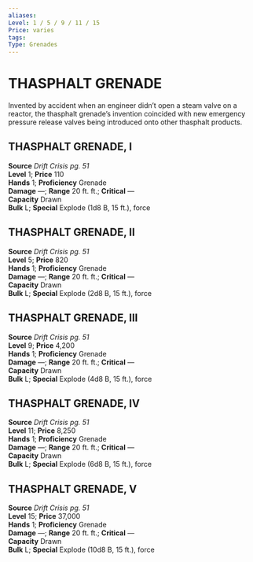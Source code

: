 ```yaml
---
aliases: 
Level: 1 / 5 / 9 / 11 / 15
Price: varies
tags: 
Type: Grenades
---
```

# THASPHALT GRENADE

Invented by accident when an engineer didn’t open a steam valve on a reactor, the thasphalt grenade’s invention coincided with new emergency pressure release valves being introduced onto other thasphalt products.  

## THASPHALT GRENADE, I

**Source** _Drift Crisis pg. 51_  
**Level** 1; **Price** 110  
**Hands** 1; **Proficiency** Grenade  
**Damage** —; **Range** 20 ft. ft.; **Critical** —  
**Capacity** Drawn  
**Bulk** L; **Special** Explode (1d8 B, 15 ft.), force

## THASPHALT GRENADE, II

**Source** _Drift Crisis pg. 51_  
**Level** 5; **Price** 820  
**Hands** 1; **Proficiency** Grenade  
**Damage** —; **Range** 20 ft. ft.; **Critical** —  
**Capacity** Drawn  
**Bulk** L; **Special** Explode (2d8 B, 15 ft.), force

## THASPHALT GRENADE, III

**Source** _Drift Crisis pg. 51_  
**Level** 9; **Price** 4,200  
**Hands** 1; **Proficiency** Grenade  
**Damage** —; **Range** 20 ft. ft.; **Critical** —  
**Capacity** Drawn  
**Bulk** L; **Special** Explode (4d8 B, 15 ft.), force

## THASPHALT GRENADE, IV

**Source** _Drift Crisis pg. 51_  
**Level** 11; **Price** 8,250  
**Hands** 1; **Proficiency** Grenade  
**Damage** —; **Range** 20 ft. ft.; **Critical** —  
**Capacity** Drawn  
**Bulk** L; **Special** Explode (6d8 B, 15 ft.), force

## THASPHALT GRENADE, V

**Source** _Drift Crisis pg. 51_  
**Level** 15; **Price** 37,000  
**Hands** 1; **Proficiency** Grenade  
**Damage** —; **Range** 20 ft. ft.; **Critical** —  
**Capacity** Drawn  
**Bulk** L; **Special** Explode (10d8 B, 15 ft.), force
